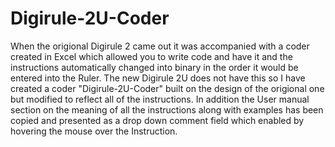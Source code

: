 # Digirule-2U-Coder
When the origional Digirule 2 came out it was accompanied with a coder created in Excel which allowed
you to write code and have it and the instructions automatically changed into binary in the order it
would be entered into the Ruler.
The new Digirule 2U does not have this so I have created a coder "Digirule-2U-Coder" built on the design
of the origional one but modified to reflect all of the instructions. In addition the User manual section 
on the meaning of all the instructions along with examples has been copied and presented as a drop down 
comment field which enabled by hovering the mouse over the Instruction.



